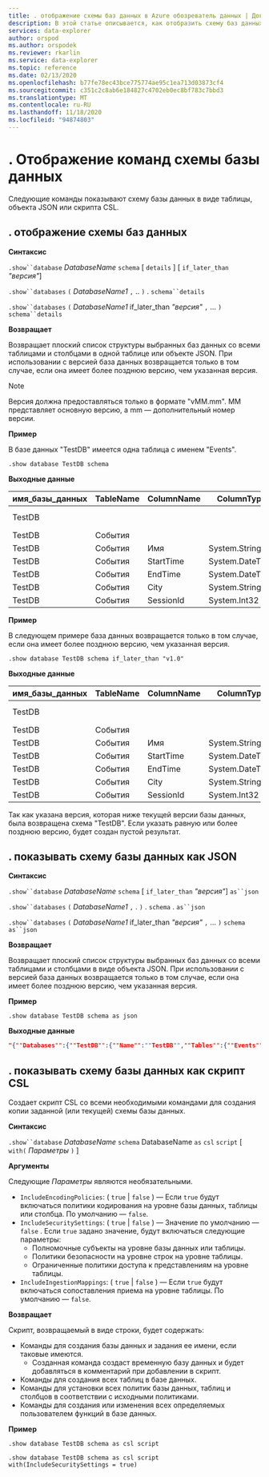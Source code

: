 ```yaml
---
title: . отображение схемы баз данных в Azure обозреватель данных | Документация Майкрософт
description: В этой статье описывается, как отобразить схему баз данных в обозреватель данных Azure.
services: data-explorer
author: orspod
ms.author: orspodek
ms.reviewer: rkarlin
ms.service: data-explorer
ms.topic: reference
ms.date: 02/13/2020
ms.openlocfilehash: b77fe78ec43bce775774ae95c1ea713d03873cf4
ms.sourcegitcommit: c351c2c8ab6e184827c4702eb0ec8bf783c7bbd3
ms.translationtype: MT
ms.contentlocale: ru-RU
ms.lasthandoff: 11/18/2020
ms.locfileid: "94874803"
---
```

# <a name="show-database-schema-commands"></a>. Отображение команд схемы базы данных

Следующие команды показывают схему базы данных в виде таблицы, объекта JSON или скрипта CSL.

## <a name="show-databases-schema"></a>. отображение схемы баз данных

**Синтаксис**

`.show``database` *DatabaseName* `schema` [ `details` ] [ `if_later_than` *"версия"*] 

`.show``databases` `(` *DatabaseName1* `,` .. `)` . `schema``details` 
 
`.show``databases` `(` *DatabaseName1* if_later_than *"версия"* `,` ... `)` `schema``details`

**Возвращает**

Возвращает плоский список структуры выбранных баз данных со всеми таблицами и столбцами в одной таблице или объекте JSON.
При использовании с версией база данных возвращается только в том случае, если она имеет более позднюю версию, чем указанная версия.

> [!NOTE]
> Версия должна предоставляться только в формате "vMM.mm". MM представляет основную версию, а mm — дополнительный номер версии.

**Пример** 
 
В базе данных "TestDB" имеется одна таблица с именем "Events".

```kusto
.show database TestDB schema 
```

**Выходные данные**

|имя_базы_данных|TableName|ColumnName|ColumnType|исдефаулттабле|исдефаултколумн|преттинаме|Версия
|---|---|---|---|---|---|---|--- 
|TestDB||||False|False||Версия 1.1       
|TestDB|События|||True|Неверно||       
|TestDB|События| Имя|System.String|True|Неверно||     
|TestDB|События| StartTime|  System.DateTime|True|Неверно||    
|TestDB|События| EndTime|    System.DateTime|True|Неверно||        
|TestDB|События| City|   System.String|True| Неверно||     
|TestDB|События| SessionId|  System.Int32|True|  True|| 

**Пример** 

В следующем примере база данных возвращается только в том случае, если она имеет более позднюю версию, чем указанная версия.
 
```kusto
.show database TestDB schema if_later_than "v1.0" 
```

**Выходные данные**

|имя_базы_данных|TableName|ColumnName|ColumnType|исдефаулттабле|исдефаултколумн|преттинаме|Версия
|---|---|---|---|---|---|---|--- 
|TestDB||||False|False||Версия 1.1       
|TestDB|События|||True|Неверно||       
|TestDB|События| Имя|System.String|True|Неверно||     
|TestDB|События| StartTime|  System.DateTime|True|Неверно||    
|TestDB|События| EndTime|    System.DateTime|True|Неверно||        
|TestDB|События| City|   System.String|True| Неверно||     
|TestDB|События| SessionId|  System.Int32|True|  True||  

Так как указана версия, которая ниже текущей версии базы данных, была возвращена схема "TestDB". Если указать равную или более позднюю версию, будет создан пустой результат.

## <a name="show-database-schema-as-json"></a>. показывать схему базы данных как JSON

**Синтаксис**

`.show``database` *DatabaseName* `schema` [ `if_later_than` *"версия"*] `as``json`
 
`.show``databases` `(` *DatabaseName1* `,` . `)` . `schema` . `as``json`
 
`.show``databases` `(` *DatabaseName1* if_later_than *"версия"* `,` ... `)` `schema` `as``json`

**Возвращает**

Возвращает плоский список структуры выбранных баз данных со всеми таблицами и столбцами в виде объекта JSON.
При использовании с версией база данных возвращается только в том случае, если она имеет более позднюю версию, чем указанная версия.

**Пример** 
 
```kusto
.show database TestDB schema as json
```

**Выходные данные**

```json
"{""Databases"":{""TestDB"":{""Name"":""TestDB"",""Tables"":{""Events"":{""Name"":""Events"",""DefaultColumn"":null,""OrderedColumns"":[{""Name"":""Name"",""Type"":""System.String""},{""Name"":""StartTime"",""Type"":""System.DateTime""},{""Name"":""EndTime"",""Type"":""System.DateTime""},{""Name"":""City"",""Type"":""System.String""},{""Name"":""SessionId"",""Type"":""System.Int32""}]}},""PrettyName"":null,""MajorVersion"":1,""MinorVersion"":1,""Functions"":{}}}}"
```

## <a name="show-database-schema-as-csl-script"></a>. показывать схему базы данных как скрипт CSL

Создает скрипт CSL со всеми необходимыми командами для создания копии заданной (или текущей) схемы базы данных.

**Синтаксис**

`.show``database` *DatabaseName* `schema` DatabaseName `as` `csl` `script` [ `with(` *Параметры* `)` ]

**Аргументы**

Следующие *Параметры* являются необязательными.

* `IncludeEncodingPolicies`: ( `true`  |  `false` ) — Если `true` будут включаться политики кодирования на уровне базы данных, таблицы или столбца. По умолчанию — `false`. 
* `IncludeSecuritySettings`: ( `true`  |  `false` ) — Значение по умолчанию — `false` . Если `true` задано значение, будут включаться следующие параметры:
  * Полномочные субъекты на уровне базы данных или таблицы.
  * Политики безопасности на уровне строк на уровне таблицы.
  * Ограниченные политики доступа к представлениям на уровне таблицы.
* `IncludeIngestionMappings`: ( `true`  |  `false` ) — Если `true` будут включаться сопоставления приема на уровне таблицы. По умолчанию — `false`. 

**Возвращает**

Скрипт, возвращаемый в виде строки, будет содержать:

* Команды для создания базы данных и задания ее имени, если таковые имеются.
  * Созданная команда создаст временную базу данных и будет добавляться в комментарий при добавлении в скрипт.
* Команды для создания всех таблиц в базе данных.
* Команды для установки всех политик базы данных, таблиц и столбцов в соответствии с исходными политиками.
* Команды для создания или изменения всех определяемых пользователем функций в базе данных.

**Пример** 
 
```kusto
.show database TestDB schema as csl script

.show database TestDB schema as csl script with(IncludeSecuritySettings = true)
```
